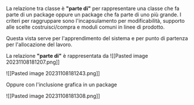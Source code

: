 La relazione tra classe è **"parte di"** per rappresentare una classe che fa parte di un package oppure un package che fa parte di uno più grande.
I criteri per raggruppare sono l'incapsulamento per modificabilità, supporto alle scelte costruisci/compra e moduli comuni in linee di prodotto.

Questa vista serve per l'apprendimento del sistema e per punto di partenza per l'allocazione del lavoro.

La relazione **"parte di"** è rappresentata da ![[Pasted image 20231108181207.png]] 

![[Pasted image 20231108181243.png]]

Oppure con l'inclusione grafica in un package

![[Pasted image 20231108181308.png]]